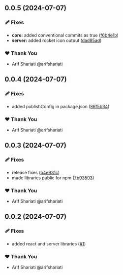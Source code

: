 ## 0.0.5 (2024-07-07)


### 🩹 Fixes

- **core:** added conventional commits as true ([f6b4e1b](https://github.com/arifshariati/myorg-auth/commit/f6b4e1b))
- **server:** added rocket icon output ([dad85ad](https://github.com/arifshariati/myorg-auth/commit/dad85ad))

### ❤️  Thank You

- Arif Shariati @arifshariati

## 0.0.4 (2024-07-07)


### 🩹 Fixes

- added publishConfig in package.json ([86f5b34](https://github.com/arifshariati/myorg-auth/commit/86f5b34))

### ❤️  Thank You

- Arif Shariati @arifshariati

## 0.0.3 (2024-07-07)


### 🩹 Fixes

- release fixes ([b4e931c](https://github.com/arifshariati/myorg-auth/commit/b4e931c))
- made libraries public for npm ([7b93503](https://github.com/arifshariati/myorg-auth/commit/7b93503))

### ❤️  Thank You

- Arif Shariati @arifshariati

## 0.0.2 (2024-07-07)


### 🩹 Fixes

- added react and server libraries ([#1](https://github.com/arifshariati/myorg-auth/pull/1))

### ❤️  Thank You

- Arif Shariati @arifshariati